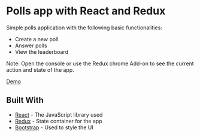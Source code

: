 # Polls app with React and Redux

Simple polls application with the following basic functionalities:
- Create a new poll
- Answer polls
- View the leaderboard

Note: Open the console or use the Redux chrome Add-on to see the current action and state of the app.

[Demo](https://dinoxas-react-redux-polls.netlify.com)

## Built With

* [React](https://reactjs.org/) - The JavaScript library used
* [Redux](https://redux.js.org/) - State container for the app
* [Bootstrap](https://getbootstrap.com/) - Used to style the UI
